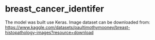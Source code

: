 # breast_cancer_identifer

The model was built use Keras.
Image dataset can be downloaded from:
https://www.kaggle.com/datasets/paultimothymooney/breast-histopathology-images?resource=download
